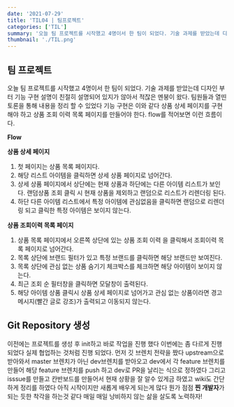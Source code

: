 ```yaml
---
date: '2021-07-29'
title: 'TIL04 | 팀프로젝트'
categories: ['TIL']
summary: '오늘 팀 프로젝트를 시작했고 4명이서 한 팀이 되었다. 기술 과제를 받았는데 디자인 부터 기능 구현 설명이 친절히 설명되어 있지가 않아서 적잖은 멘붕이 왔다. 팀원들과 열띤 토론을 통해 내용을 정리 할 수 있었다 기능 구현은 이와 같다 상품 상세 페이지를 구현해야 하고 상품 조회 이력 목록 페이지를 만들어야 한다. flow를 적어보면 이런 흐름이다.'
thumbnail: './TIL.png'
---
```


## 팀 프로젝트

오늘 팀 프로젝트를 시작했고 4명이서 한 팀이 되었다. 기술 과제를 받았는데 디자인 부터 기능 구현 설명이 친절히 설명되어 있지가 않아서 적잖은 멘붕이 왔다. 팀원들과 열띤 토론을 통해 내용을 정리 할 수 있었다 기능 구현은 이와 같다 상품 상세 페이지를 구현해야 하고 상품 조회 이력 목록 페이지를 만들어야 한다. flow를 적어보면 이런 흐름이다.

**Flow**

**상품 상세 페이지**

1. 첫 페이지는 상품 목록 페이지다.
2. 해당 리스트 아이템을 클릭하면 상세 상품 페이지로 넘어간다.
3. 상세 상품 페이지에서 상단에는 현재 상품과 하단에는 다른 아이템 리스트가 보인다. 랜덤상품 조회 클릭 시 현재 상품을 제외하고 랜덤으로 리스트가 리렌더링 된다.
4. 하단 다른 아이템 리스트에서 특정 아이템에 관심없음을 클릭하면 랜덤으로 리렌더링 되고 클릭한 특정 아이템은 보이지 않는다.

**상품 조회이력 목록 페이지**

1. 상품 목록 페이지에서 오른쪽 상단에 있는 상품 조회 이력 을 클릭해서 조회이력 목록 페이지로 넘어간다.
2. 목록 상단에 브랜드 필터가 있고 특정 브랜드를 클릭하면 해당 브랜드만 보여진다.
3. 목록 상단에 관심 없는 상품 숨기기 체크박스를 체크하면 해당 아이템이 보이지 않는다.
4. 최근 조회 순 필터창을 클릭하면 모달창이 출력된다.
5. 해당 아이템 상품 클릭시 상품 상세 페이지로 넘어가고 관심 없는 상품이라면 경고메시지(빨간 글로 강조)가 출력되고 이동되지 않는다.

## Git Repository 생성

이전에는 프로젝트를 생성 후 init하고 바로 작업을 진행 했다 이번에는 좀 다르게 진행되었다 실제 협업하는 것처럼 진행 되었다. 먼저 깃 브렌치 전략을 짰다 upstream으로 받아와서 master 브렌치가 아닌 dev브렌치를 받아오고 dev에서 각 feature 브렌치를 만들어 해당 feature 브렌치를 push 하고 dev로 PR을 날리는 식으로 정하였다 그리고 isssue를 만들고 칸반보드를 만들어서 현재 상황을 잘 알수 있게금 하였고 wiki도 간단하게 정리를 하였다 아직 시작이지만 새롭게 배우게 되는게 많다 뭔가 점점 **찐 개발자**가 되는 듯한 착각을 하는것 같다 매일 매일 낭비하지 않는 삶을 살도록 노력하자!
